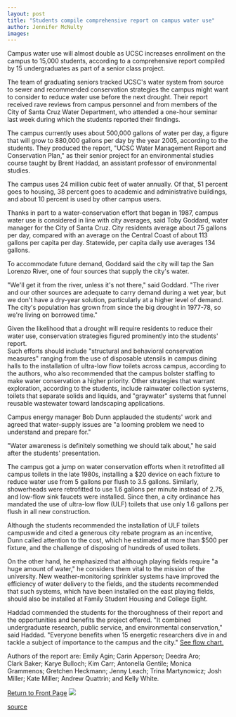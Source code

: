 ```yaml
---
layout: post
title: "Students compile comprehensive report on campus water use"
author: Jennifer McNulty
images:
---
```


Campus water use will almost double as UCSC increases enrollment on the campus to 15,000 students, according to a comprehensive report compiled by 15 undergraduates as part of a senior class project.

The team of graduating seniors tracked UCSC's water system from source to sewer and recommended conservation strategies the campus might want to consider to reduce water use before the next drought. Their report received rave reviews from campus personnel and from members of the City of Santa Cruz Water Department, who attended a one-hour seminar last week during which the students reported their findings.

The campus currently uses about 500,000 gallons of water per day, a figure that will grow to 880,000 gallons per day by the year 2005, according to the students. They produced the report, "UCSC Water Management Report and Conservation Plan," as their senior project for an environmental studies course taught by Brent Haddad, an assistant professor of environmental studies.

The campus uses 24 million cubic feet of water annually. Of that, 51 percent goes to housing, 38 percent goes to academic and administrative buildings, and about 10 percent is used by other campus users.

Thanks in part to a water-conservation effort that began in 1987, campus water use is considered in line with city averages, said Toby Goddard, water manager for the City of Santa Cruz. City residents average about 75 gallons per day, compared with an average on the Central Coast of about 113 gallons per capita per day. Statewide, per capita daily use averages 134 gallons.

To accommodate future demand, Goddard said the city will tap the San Lorenzo River, one of four sources that supply the city's water.

"We'll get it from the river, unless it's not there," said Goddard. "The river and our other sources are adequate to carry demand during a wet year, but we don't have a dry-year solution, particularly at a higher level of demand. The city's population has grown from since the big drought in 1977-78, so we're living on borrowed time."

Given the likelihood that a drought will require residents to reduce their water use, conservation strategies figured prominently into the students' report.   
Such efforts should include "structural and behavioral conservation measures" ranging from the use of disposable utensils in campus dining halls to the installation of ultra-low flow toilets across campus, according to the authors, who also recommended that the campus bolster staffing to make water conservation a higher priority. Other strategies that warrant exploration, according to the students, include rainwater collection systems, toilets that separate solids and liquids, and "graywater" systems that funnel reusable wastewater toward landscaping applications.

Campus energy manager Bob Dunn applauded the students' work and agreed that water-supply issues are "a looming problem we need to understand and prepare for."

"Water awareness is definitely something we should talk about," he said after the students' presentation.

The campus got a jump on water conservation efforts when it retrofitted all campus toilets in the late 1980s, installing a $20 device on each fixture to reduce water use from 5 gallons per flush to 3.5 gallons. Similarly, showerheads were retrofitted to use 1.6 gallons per minute instead of 2.75, and low-flow sink faucets were installed. Since then, a city ordinance has mandated the use of ultra-low flow (ULF) toilets that use only 1.6 gallons per flush in all new construction.

Although the students recommended the installation of ULF toilets campuswide and cited a generous city rebate program as an incentive, Dunn called attention to the cost, which he estimated at more than $500 per fixture, and the challenge of disposing of hundreds of used toilets.

On the other hand, he emphasized that although playing fields require "a huge amount of water," he considers them vital to the mission of the university. New weather-monitoring sprinkler systems have improved the efficiency of water delivery to the fields, and the students recommended that such systems, which have been installed on the east playing fields, should also be installed at Family Student Housing and College Eight.

Haddad commended the students for the thoroughness of their report and the opportunities and benefits the project offered. "It combined undergraduate research, public service, and environmental conservation," said Haddad. "Everyone benefits when 15 energetic researchers dive in and tackle a subject of importance to the campus and the city." [See flow chart.][1]  
  
Authors of the report are: Emily Agin; Carin Apperson; Deedra Aro;  
Clark Baker; Karye Bulloch; Kim Carr; Antonella Gentile; Monica Grammenos; Gretchen Heckmann; Jenny Leach; Trina Martynowicz; Josh Miller; Kate Miller; Andrew Quattrin; and Kelly White.

  
[Return to Front Page][2] ![ ][3]

[1]: chart.html
[2]: ../../index.html
[3]: ../../images/trans.gif

[source](http://www1.ucsc.edu/currents/00-01/03-26/water.html "Permalink to water")
